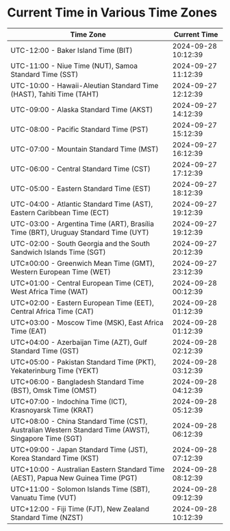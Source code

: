# Current Time in Various Time Zones

| Time Zone | Current Time |
|-----------|--------------|
| UTC-12:00 - Baker Island Time (BIT) | 2024-09-28 10:12:39 |
| UTC-11:00 - Niue Time (NUT), Samoa Standard Time (SST) | 2024-09-27 11:12:39 |
| UTC-10:00 - Hawaii-Aleutian Standard Time (HAST), Tahiti Time (TAHT) | 2024-09-27 12:12:39 |
| UTC-09:00 - Alaska Standard Time (AKST) | 2024-09-27 14:12:39 |
| UTC-08:00 - Pacific Standard Time (PST) | 2024-09-27 15:12:39 |
| UTC-07:00 - Mountain Standard Time (MST) | 2024-09-27 16:12:39 |
| UTC-06:00 - Central Standard Time (CST) | 2024-09-27 17:12:39 |
| UTC-05:00 - Eastern Standard Time (EST) | 2024-09-27 18:12:39 |
| UTC-04:00 - Atlantic Standard Time (AST), Eastern Caribbean Time (ECT) | 2024-09-27 19:12:39 |
| UTC-03:00 - Argentina Time (ART), Brasília Time (BRT), Uruguay Standard Time (UYT) | 2024-09-27 19:12:39 |
| UTC-02:00 - South Georgia and the South Sandwich Islands Time (SGT) | 2024-09-27 20:12:39 |
| UTC±00:00 - Greenwich Mean Time (GMT), Western European Time (WET) | 2024-09-27 23:12:39 |
| UTC+01:00 - Central European Time (CET), West Africa Time (WAT) | 2024-09-28 00:12:39 |
| UTC+02:00 - Eastern European Time (EET), Central Africa Time (CAT) | 2024-09-28 01:12:39 |
| UTC+03:00 - Moscow Time (MSK), East Africa Time (EAT) | 2024-09-28 01:12:39 |
| UTC+04:00 - Azerbaijan Time (AZT), Gulf Standard Time (GST) | 2024-09-28 02:12:39 |
| UTC+05:00 - Pakistan Standard Time (PKT), Yekaterinburg Time (YEKT) | 2024-09-28 03:12:39 |
| UTC+06:00 - Bangladesh Standard Time (BST), Omsk Time (OMST) | 2024-09-28 04:12:39 |
| UTC+07:00 - Indochina Time (ICT), Krasnoyarsk Time (KRAT) | 2024-09-28 05:12:39 |
| UTC+08:00 - China Standard Time (CST), Australian Western Standard Time (AWST), Singapore Time (SGT) | 2024-09-28 06:12:39 |
| UTC+09:00 - Japan Standard Time (JST), Korea Standard Time (KST) | 2024-09-28 07:12:39 |
| UTC+10:00 - Australian Eastern Standard Time (AEST), Papua New Guinea Time (PGT) | 2024-09-28 08:12:39 |
| UTC+11:00 - Solomon Islands Time (SBT), Vanuatu Time (VUT) | 2024-09-28 09:12:39 |
| UTC+12:00 - Fiji Time (FJT), New Zealand Standard Time (NZST) | 2024-09-28 10:12:39 |
